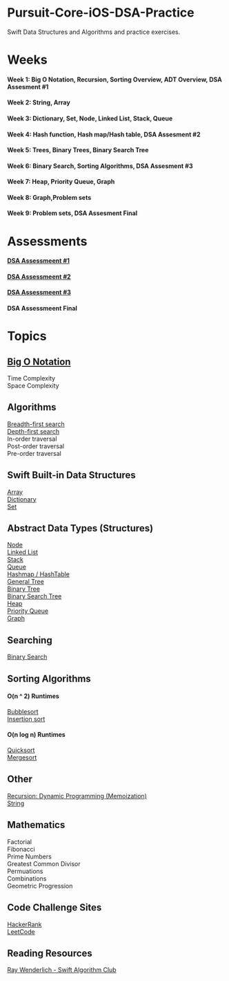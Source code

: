 # Pursuit-Core-iOS-DSA-Practice
Swift Data Structures and Algorithms and practice exercises.

# Weeks 

#### Week 1: Big O Notation, Recursion, Sorting Overview, ADT Overview, DSA Assesment #1
#### Week 2: String, Array   
#### Week 3: Dictionary, Set, Node, Linked List, Stack, Queue
#### Week 4: Hash function, Hash map/Hash table, DSA Assesment #2
#### Week 5: Trees, Binary Trees, Binary Search Tree
#### Week 6: Binary Search, Sorting Algorithms, DSA Assesment #3
#### Week 7: Heap, Priority Queue, Graph
#### Week 8: Graph,Problem sets
#### Week 9: Problem sets, DSA Assesment Final

# Assessments

#### [DSA Assessmeent #1](https://github.com/joinpursuit/Pursuit-Core-iOS-DSA-Practice/blob/master/Assessments/DSA-Assessment-1.md)
#### [DSA Assessmeent #2](https://github.com/joinpursuit/Pursuit-Core-iOS-DSA-Practice/blob/master/Assessments/DSA-Assessment-2.md)
#### [DSA Assessmeent #3](https://github.com/joinpursuit/Pursuit-Core-iOS-DSA-Practice/blob/master/Assessments/DSA-Assessment-3.md)
#### DSA Assessmeent Final

# Topics

## [Big O Notation](https://github.com/joinpursuit/Pursuit-Core-iOS/tree/5_3/units/unit02/lesson-06-big-o-notation)

Time Complexity  
Space Complexity  

## Algorithms 

[Breadth-first search](https://github.com/raywenderlich/swift-algorithm-club/tree/master/Breadth-First%20Search)   
[Depth-first search](https://github.com/raywenderlich/swift-algorithm-club/tree/master/Depth-First%20Search)   
In-order traversal    
Post-order traversal   
Pre-order traversal   

## Swift Built-in Data Structures 
[Array](https://github.com/joinpursuit/Pursuit-Core-iOS/tree/5_3/units/unit01/lesson-07-arrays)     
[Dictionary](https://github.com/joinpursuit/Pursuit-Core-iOS/tree/5_3/units/unit01/lesson-10-dictionaries)  
[Set](https://github.com/joinpursuit/Pursuit-Core-iOS/tree/5_3/units/unit01/lesson-11-sets)     

## Abstract Data Types (Structures) 

[Node](https://github.com/joinpursuit/Pursuit-Core-iOS/tree/5_3/units/unit02/lesson-14-linked-list)   
[Linked List](https://github.com/joinpursuit/Pursuit-Core-iOS/tree/5_3/units/unit02/lesson-14-linked-list)      
[Stack](https://github.com/joinpursuit/Pursuit-Core-iOS/tree/5_3/units/unit02/lesson-15-dsa-stacks)     
[Queue](https://github.com/joinpursuit/Pursuit-Core-iOS/tree/5_3/units/unit03/lesson-02-dsa-queue)     
[Hashmap / HashTable](https://github.com/joinpursuit/Pursuit-Core-iOS/tree/5_3/units/unit03/lesson-12-hash-table)   
[General Tree](https://github.com/joinpursuit/Pursuit-Core-iOS/tree/5_3/units/unit05/lesson-01-dsa-introduction-to-trees)   
[Binary Tree](https://github.com/joinpursuit/Pursuit-Core-iOS-DSA-Practice/blob/master/Trees/BinaryTree.md)   
[Binary Search Tree](https://github.com/joinpursuit/Pursuit-Core-iOS-DSA-Practice/blob/master/Trees/Binary-Search-Tree.md)  
[Heap](https://github.com/raywenderlich/swift-algorithm-club/tree/master/Heap)  
[Priority Queue](https://github.com/raywenderlich/swift-algorithm-club/tree/master/Priority%20Queue)   
[Graph](https://github.com/raywenderlich/swift-algorithm-club/tree/master/Graph)   

## Searching

[Binary Search](https://github.com/joinpursuit/Pursuit-Core-iOS/tree/5_3/units/unit04/lesson-15-dsa-binary-search)     

## Sorting Algorithms 

#### O(n ^ 2) Runtimes 
[Bubblesort](https://github.com/joinpursuit/Pursuit-Core-iOS/tree/5_3/units/unit04/lesson-06-dsa-introduction-to-sorting-algorithms)   
[Insertion sort](https://github.com/joinpursuit/Pursuit-Core-iOS/tree/5_3/units/unit04/lesson-06-dsa-introduction-to-sorting-algorithms)   

#### O(n log n) Runtimes 
[Quicksort](https://github.com/joinpursuit/Pursuit-Core-iOS-DSA-Practice/blob/master/Quicksort-Mergesort.md)   
[Mergesort](https://github.com/joinpursuit/Pursuit-Core-iOS-DSA-Practice/blob/master/Quicksort-Mergesort.md)   

## Other 
[Recursion: Dynamic Programming (Memoization)](https://github.com/joinpursuit/Pursuit-Core-iOS/tree/5_3/units/unit03/lesson-07-recursion)  
[String](https://github.com/joinpursuit/Pursuit-Core-iOS/tree/5_3/units/unit01/lesson-06-strings)     

## Mathematics 

Factorial   
Fibonacci    
Prime Numbers   
Greatest Common Divisor   
Permuations    
Combinations    
Geometric Progression

## Code Challenge Sites 

[HackerRank](https://www.hackerrank.com/dashboard)    
[LeetCode](https://leetcode.com/)    

## Reading Resources 

[Ray Wenderlich - Swift Algorithm Club](https://github.com/raywenderlich/swift-algorithm-club)  
